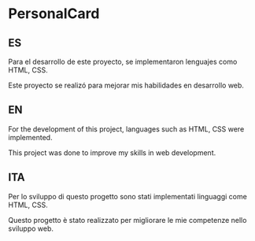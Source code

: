 # PersonalCard

<h2>ES</h2>
<p>Para el desarrollo de este proyecto, se implementaron lenguajes como HTML, CSS.</p>

<p>Este proyecto se realizó para mejorar mis habilidades en desarrollo web.</p>

<h2>EN</h2>
<p>For the development of this project, languages ​​such as HTML, CSS were implemented.</p>

<p>This project was done to improve my skills in web development.</p>

<h2>ITA</h2>
<p>Per lo sviluppo di questo progetto sono stati implementati linguaggi come HTML, CSS.</p>

<p>Questo progetto è stato realizzato per migliorare le mie competenze nello sviluppo web.</p>
